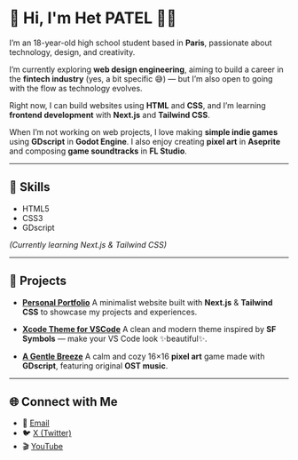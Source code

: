 # 👋 Hi, I'm **Het PATEL** 👨‍💻

I’m an 18-year-old high school student based in **Paris**, passionate about technology, design, and creativity.

I’m currently exploring **web design engineering**, aiming to build a career in the **fintech industry** (yes, a bit specific 😅) — but I’m also open to going with the flow as technology evolves.

Right now, I can build websites using **HTML** and **CSS**, and I’m learning **frontend development** with **Next.js** and **Tailwind CSS**.

When I’m not working on web projects, I love making **simple indie games** using **GDscript** in **Godot Engine**. I also enjoy creating **pixel art** in **Aseprite** and composing **game soundtracks** in **FL Studio**.

---

## 🧠 Skills

* HTML5
* CSS3
* GDscript

*(Currently learning Next.js & Tailwind CSS)*

---

## 🚀 Projects

* **[Personal Portfolio](https://hetpatel.web.app/)**
  A minimalist website built with **Next.js** & **Tailwind CSS** to showcase my projects and experiences.

* **[Xcode Theme for VSCode](https://github.com/Hetp05/xcode-theme-for-vscode)**
  A clean and modern theme inspired by **SF Symbols** — make your VS Code look ✨beautiful✨.

* **[A Gentle Breeze](https://x.com/het_dev/status/1883214380273377711)**
  A calm and cozy 16×16 **pixel art** game made with **GDscript**, featuring original **OST music**.

---

## 🌐 Connect with Me

* 📧 [Email](mailto:hetpatel.contact@gmail.com)
* 🐦 [X (Twitter)](https://x.com/het_dev)
* 🎬 [YouTube](https://www.youtube.com/@het_dev)
